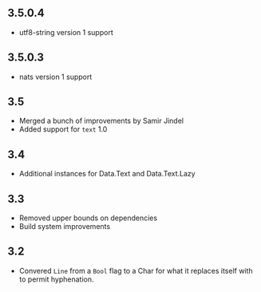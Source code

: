 3.5.0.4
-------
* utf8-string version 1 support

3.5.0.3
-------
* nats version 1 support

3.5
---
* Merged a bunch of improvements by Samir Jindel
* Added support for `text` 1.0

3.4
---
* Additional instances for Data.Text and Data.Text.Lazy

3.3
---
* Removed upper bounds on dependencies
* Build system improvements

3.2
---
* Convered `Line` from a `Bool` flag to a Char for what it replaces itself with to permit hyphenation.

